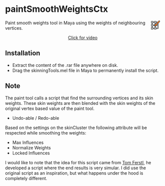 # paintSmoothWeightsCtx
<img align="right" src="../../../icons/ST_paintSmoothWeightsCtx.png?raw=true">
Paint smooth weights tool in Maya using the weights of neighbouring vertices.
<a href="https://vimeo.com/126825847" target="_blank"><p align="center">Click for video</p></a>

## Installation
* Extract the content of the .rar file anywhere on disk.
* Drag the skinningTools.mel file in Maya to permanently install the script.

## Note
The paint tool calls a script that find the surrounding vertices and its skin weights. These skin weights are then blended with the skin weights of the original vertex based value of the paint tool.
* Undo-able / Redo-able

Based on the settings on the skinCluster the following attribute will be respected while smoothing the weights:
* Max Influences
* Normalize Weights
* Locked Influences

I would like to note that the idea for this script came from [Tom Ferstl](https://vimeo.com/tomferstl), he developed a script where the end results is very simular. I did use the original script as an inspiration, but what happens under the hood is completely different.
